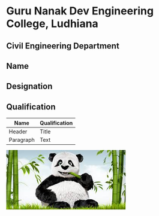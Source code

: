 # Guru Nanak Dev Engineering College, Ludhiana
   ## Civil Engineering Department
 ##  Name
  ## Designation
   ## Qualification
   
   |Name |  Qualification |
| ----------- | ----------- |
| Header | Title |
| Paragraph | Text |
   
   
   
   
   
   
   
   
![alt text](ss.jpg)
